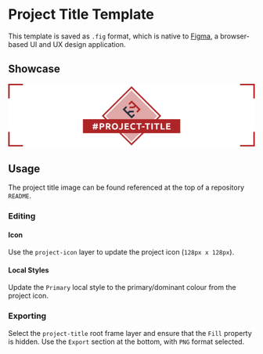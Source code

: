# Project Title Template

This template is saved as `.fig` format, which is native to [Figma](https://www.figma.com/), a browser-based UI and UX design application.

## Showcase

![showcase](./.assets/showcase.png)

## Usage

The project title image can be found referenced at the top of a repository `README`.

### Editing

#### Icon

Use the `project-icon` layer to update the project icon (`128px x 128px`).

#### Local Styles

Update the `Primary` local style to the primary/dominant colour from the project icon.

### Exporting

Select the `project-title` root frame layer and ensure that the `Fill` property is hidden. Use the `Export` section at the bottom, with `PNG` format selected.
